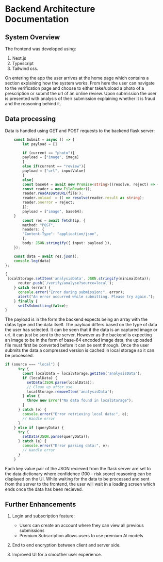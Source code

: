 # Backend Architecture Documentation
## System Overview
The frontend was developed using:

1. Next.js
2. Typescript
3. Tailwind css.

On entering the app the user arrives at the home page which contains a section explaining how the system works. From here the user can navigate to the verification page and choose to either take/upload a photo of a prescription or submit the url of an online review. Upon submission the user is presented with analysis of their submission explaining whether it is fraud and the reasoning behind it.

## Data processing

Data is handled using GET and POST requests to the backend flask server:

```ts
    const Submit = async () => {
        let payload = []

        if (current == "photo"){
        payload = ["image", image]
        }
        else if(current == "review"){
        payload = ["url", inputValue]
        }
        else{
        const base64 = await new Promise<string>((resolve, reject) => {
        const reader = new FileReader();
        reader.readAsDataURL(file!);
        reader.onload  = () => resolve(reader.result as string);
        reader.onerror = reject;
        });
        payload = ["image", base64];
    }
        const res = await fetch(ip, {
        method: "POST",
        headers: {
        "Content-Type": "application/json",
        },
        body: JSON.stringify({ input: payload }),
    });

    const data = await res.json();
    console.log(data)
};

{
 localStorage.setItem('analysisData', JSON.stringify(minimalData));
      router.push(`/verify/analyse?source=local`);
    } catch (error) {
      console.error("Error during submission:", error);
      alert("An error occurred while submitting. Please try again.");
    } finally {
      setIsSubmitting(false);
}
```

The payload is in the form the backend expects being an array with the datas type and the data itself. The payload differs based on the type of data the user has selected. It can be seen that if the data is an captured image or url, it can just be sent to the server. However as the backend is expecting an image to be in the form of base-64 encoded image data, the uploaded file must first be converted before it can be sent through. Once the user submits the data a compressed version is cached in local storage so it can be processed.

```ts
if (source === "local") {
      try {
        const localData = localStorage.getItem('analysisData');
        if (localData) {
          setData(JSON.parse(localData));
          // Clean up after use
          localStorage.removeItem('analysisData');
        } else {
          throw new Error("No data found in localStorage");
        }
      } catch (e) {
        console.error("Error retrieving local data:", e);
        // Handle error
      }
    } else if (queryData) {
      try {
        setData(JSON.parse(queryData));
      } catch (e) {
        console.error("Error parsing data:", e);
        // Handle error
      }
    }
```
Each key value pair of the JSON recieved from the flask server are set to the data dictionary where confidence (100 - risk score) reasoning can be displayed on the UI. While waiting for the data to be processed and sent from the server to the frontend, the user will wait in a loading screen which ends once the data has been recieved.

##  Further Enhancements

1. Login and subscription feature:
    - Users can create an account where they can view all previous submissions
    - Premium Subscription allows users to use premium AI models

2. End to end encryption between client and server side.

3. Improved UI for a smoother user experience.

